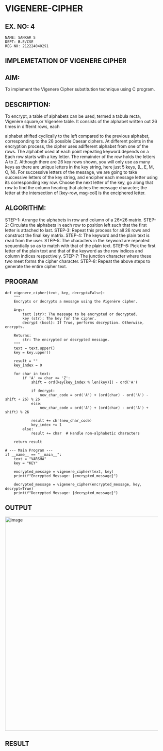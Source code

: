 # VIGENERE-CIPHER
## EX. NO: 4
 
```
NAME: SANKAR S
DEPT: B.E/CSE
REG NO: 212224040291
```
## IMPLEMETATION OF VIGENERE CIPHER
 

## AIM:

To implement the Vigenere Cipher substitution technique using C program.

## DESCRIPTION:

To encrypt, a table of alphabets can be used, termed a tabula recta, Vigenère square,or Vigenère table. It consists of the alphabet written out 26 times in differnt rows, each
 
alphabet shifted cyclically to the left compared to the previous alphabet, corresponding to the 26 possible Caesar ciphers. At different points in the encryption process, the cipher uses adifferent alphabet from one of the rows. The alphabet used at each point repeating keyword.depends on a Each row starts with a key letter. The remainder of the row holds the letters A to Z. Although there are 26 key rows shown, you will only use as many keys as there are unique letters in the key string, here just 5 keys, {L, E, M, O, N}. For successive letters of the message, we are going to take successive letters of the key string, and encipher each message letter using its corresponding key row. Choose the next letter of the key, go along that row to find the column heading that	atches the message character; the letter at the intersection of
[key-row, msg-col] is the enciphered letter.


## ALGORITHM:

STEP-1: Arrange the alphabets in row and column of a 26*26 matrix.
STEP-2: Circulate the alphabets in each row to position left such that the first letter is attached to last.
STEP-3: Repeat this process for all 26 rows and construct the final key matrix.
STEP-4: The keyword and the plain text is read from the user.
STEP-5: The characters in the keyword are repeated sequentially so as to match with that of the plain text.
STEP-6: Pick the first letter of the plain text and that of the keyword as the row indices and column indices respectively.
STEP-7: The junction character where these two meet forms the cipher character.
STEP-8: Repeat the above steps to generate the entire cipher text.


## PROGRAM
```
def vigenere_cipher(text, key, decrypt=False):
    """
    Encrypts or decrypts a message using the Vigenère cipher.
    
    Args:
        text (str): The message to be encrypted or decrypted.
        key (str): The key for the cipher.
        decrypt (bool): If True, performs decryption. Otherwise, encrypts.
        
    Returns:
        str: The encrypted or decrypted message.
    """
    text = text.upper()
    key = key.upper()
    
    result = ""
    key_index = 0
    
    for char in text:
        if 'A' <= char <= 'Z':
            shift = ord(key[key_index % len(key)]) - ord('A')
            
            if decrypt:
                new_char_code = ord('A') + (ord(char) - ord('A') - shift + 26) % 26
            else:
                new_char_code = ord('A') + (ord(char) - ord('A') + shift) % 26
                
            result += chr(new_char_code)
            key_index += 1
        else:
            result += char  # Handle non-alphabetic characters
            
    return result

# --- Main Program ---
if __name__ == "__main__":
    text = "VARSHA"
    key = "KEY"
    
    encrypted_message = vigenere_cipher(text, key)
    print(f"Encrypted Message: {encrypted_message}")
    
    decrypted_message = vigenere_cipher(encrypted_message, key, decrypt=True)
    print(f"Decrypted Message: {decrypted_message}")

```
## OUTPUT

<img width="1384" height="704" alt="image" src="https://github.com/user-attachments/assets/f8257cc6-2334-4d5a-a7cf-00c1c46a92c8" />

## RESULT
